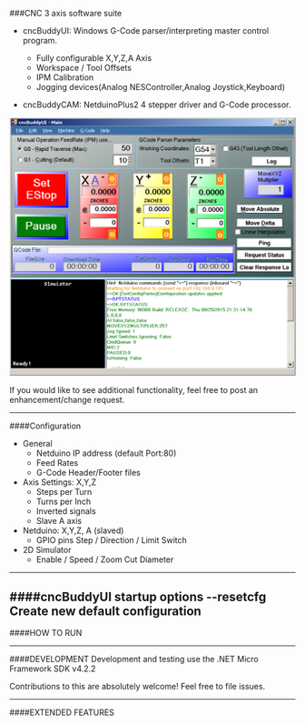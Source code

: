 
###CNC 3 axis software suite
* cncBuddyUI: Windows G-Code parser/interpreting master control program. 
    - Fully configurable X,Y,Z,A Axis
    - Workspace / Tool Offsets
    - IPM Calibration
    - Jogging devices(Analog NESController,Analog Joystick,Keyboard)

* cncBuddyCAM: NetduinoPlus2 4 stepper driver and G-Code processor.

![cncBuddyUI](/images/cncBuddyUI.png)

If you would like to see additional functionality, feel free to post an enhancement/change request.

-----------------------
####Configuration
* General
    - Netduino IP address (default Port:80)
    - Feed Rates
    - G-Code Header/Footer files
* Axis Settings: X,Y,Z
    - Steps per Turn
    - Turns per Inch
    - Inverted signals
    - Slave A axis
* Netduino: X,Y,Z, A (slaved)
    - GPIO pins Step / Direction / Limit Switch
* 2D Simulator
    - Enable / Speed / Zoom Cut Diameter

-----------------------
####cncBuddyUI startup options 
 --resetcfg			Create new default configuration
-----------------------
####HOW TO RUN
 
-----------------------
####DEVELOPMENT
Development and testing use the .NET Micro Framework SDK v4.2.2

Contributions to this are absolutely welcome! Feel free to file issues.
 
-----------------------
####EXTENDED FEATURES